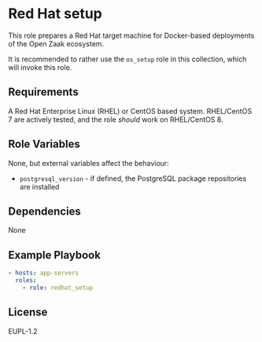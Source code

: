 Red Hat setup
=============

This role prepares a Red Hat target machine for Docker-based deployments of the Open
Zaak ecosystem.

It is recommended to rather use the `os_setup` role in this collection, which will
invoke this role.

Requirements
------------

A Red Hat Enterprise Linux (RHEL) or CentOS based system. RHEL/CentOS 7 are actively
tested, and the role *should* work on RHEL/CentOS 8.

Role Variables
--------------

None, but external variables affect the behaviour:

- `postgresql_version` - if defined, the PostgreSQL package repositories are installed

Dependencies
------------

None

Example Playbook
----------------

```yaml
- hosts: app-servers
  roles:
    - role: redhat_setup
```

License
-------

EUPL-1.2
